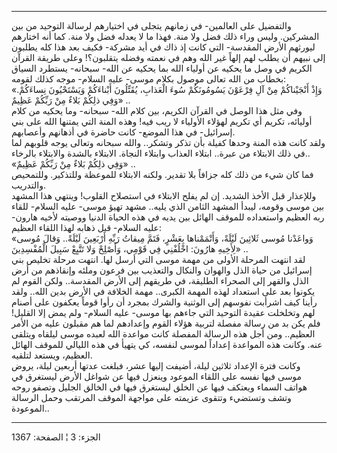 ------------------------------------------------------------------------

والتفضيل على العالمين- في زمانهم يتجلى في اختيارهم لرسالة التوحيد من بين
المشركين. وليس وراء ذلك فضل ولا منة. فهذا ما لا يعدله فضل ولا منة. كما
أنه اختارهم ليورثهم الأرض المقدسة- التي كانت إذ ذاك في أيد مشركة- فكيف
بعد هذا كله يطلبون إلى نبيهم أن يطلب لهم إلهاً غير الله وهم في نعمته
وفضله يتقلبون؟! وعلى طريقة القرآن الكريم في وصل ما يحكيه عن أولياء الله
بما يحكيه عن الله- سبحانه- يستطرد السياق بخطاب من الله تعالى موصول بكلام
موسى- عليه السلام- موجه كذلك لقومه:  
«وَإِذْ أَنْجَيْناكُمْ مِنْ آلِ فِرْعَوْنَ يَسُومُونَكُمْ سُوءَ الْعَذابِ، يُقَتِّلُونَ أَبْناءَكُمْ وَيَسْتَحْيُونَ
نِساءَكُمْ. وَفِي ذلِكُمْ بَلاءٌ مِنْ رَبِّكُمْ عَظِيمٌ» ..  
وفي مثل هذا الوصل في القرآن الكريم، بين كلام الله- سبحانه- وما يحكيه من
كلام أوليائه، تكريم أي تكريم لهؤلاء الأولياء لا ريب فيه! وهذه المنة التي
يمتنها الله على بني إسرائيل- في هذا الموضع- كانت حاضرة في أذهانهم
وأعصابهم.  
ولقد كانت هذه المنة وحدها كفيلة بأن تذكر وتشكر.. والله سبحانه وتعالى
يوجه قلوبهم لما في ذلك الابتلاء من عبرة.. ابتلاء العذاب وابتلاء النجاة.
الابتلاء بالشدة والابتلاء بالرخاء..  
«وَفِي ذلِكُمْ بَلاءٌ مِنْ رَبِّكُمْ عَظِيمٌ» ..  
فما كان شيء من ذلك كله جزافاً بلا تقدير. ولكنه الابتلاء للموعظة وللتذكير.
وللتمحيص والتدريب.  
وللإعذار قبل الأخذ الشديد. إن لم يفلح الابتلاء في استصلاح القلوب! وينتهي
هذا المشهد بين موسى وقومه، ليبدأ المشهد الثامن الذي يليه.. مشهد تهيؤ
موسى- عليه السلام- للقاء ربه العظيم واستعداده للموقف الهائل بين يديه في
هذه الحياة الدنيا ووصيته لأخيه هارون- عليه السلام- قبل ذهابه لهذا اللقاء
العظيم:  
«وَواعَدْنا مُوسى ثَلاثِينَ لَيْلَةً، وَأَتْمَمْناها بِعَشْرٍ، فَتَمَّ مِيقاتُ رَبِّهِ أَرْبَعِينَ لَيْلَةً..
وَقالَ مُوسى لِأَخِيهِ هارُونَ: اخْلُفْنِي فِي قَوْمِي، وَأَصْلِحْ وَلا تَتَّبِعْ سَبِيلَ الْمُفْسِدِينَ»
..  
لقد انتهت المرحلة الأولى من مهمة موسى التي أرسل لها. انتهت مرحلة تخليص
بني إسرائيل من حياة الذل والهوان والنكال والتعذيب بين فرعون وملئه
وإنقاذهم من أرض الذل والقهر إلى الصحراء الطليقة، في طريقهم إلى الأرض
المقدسة.. ولكن القوم لم يكونوا بعد على استعداد لهذه المهمة الكبرى.. مهمة
الخلافة في الأرض بدين الله.. ولقد رأينا كيف اشرأبت نفوسهم إلى الوثنية
والشرك بمجرد أن رأوا قوماً يعكفون على أصنام لهم وتخلخلت عقيدة التوحيد
التي جاءهم بها موسى- عليه السلام- ولم يمض إلا القليل! فلم يكن بد من
رسالة مفصلة لتربية هؤلاء القوم وإعدادهم لما هم مقبلون عليه من الأمر
العظيم.. ومن أجل هذه الرسالة المفصلة كانت مواعدة الله لعبده موسى ليلقاه
ويتلقى عنه. وكانت هذه المواعدة إعداداً لموسى لنفسه، كي يتهيأ في هذه
الليالي للموقف الهائل العظيم، ويستعد لتلقيه.  
وكانت فترة الإعداد ثلاثين ليلة، أضيفت إليها عشر، فبلغت عدتها أربعين
ليلة، يروض موسى فيها نفسه على اللقاء الموعود وينعزل فيها عن شواغل الأرض
ليستغرق في هواتف السماء ويعتكف فيها عن الخلق ليستغرق فيها في الخالق
الجليل وتصفو روحه وتشف وتستضيء وتتقوى عزيمته على مواجهة الموقف المرتقب
وحمل الرسالة الموعودة..

------------------------------------------------------------------------

الجزء: 3 ¦ الصفحة: 1367
